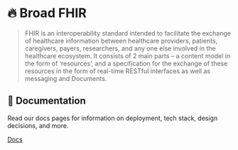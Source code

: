 # 🔥 Broad FHIR

> FHIR is an interoperability standard intended to facilitate the exchange of healthcare information between healthcare providers, patients, caregivers, payers, researchers, and any one else involved in the healthcare ecosystem. It consists of 2 main parts – a content model in the form of ‘resources’, and a specification for the exchange of these resources in the form of real-time RESTful interfaces as well as messaging and Documents.

## 📖 Documentation

Read our docs pages for information on deployment, tech stack, design decisions, and more.

[Docs](./docs/index.md)
